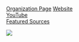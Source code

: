 [Organization Page](https://github.com/NightFyre)
[Website](https://www.nightfyre.xyz)   
[YouTube](https://www.YouTube.com/NightFyreTV)  
[Featured Sources](https://github.com/NightFyre)  

<a href="https://github.com/anuraghazra/github-readme-stats">
  <img align="center" src="https://github-readme-stats.vercel.app/api?username=xCENTx&layout=compact" />
</a>

<!---
xCENTx/xCENTx is a ✨ special ✨ repository because its `README.md` (this file) appears on your GitHub profile.
You can click the Preview link to take a look at your changes.
--->
